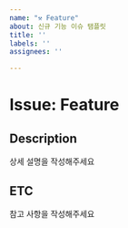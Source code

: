 ```yaml
---
name: "⚒ Feature"
about: 신규 기능 이슈 탬플릿
title: ''
labels: ''
assignees: ''

---
```


# Issue: Feature


## Description
상세 설명을 작성해주세요


## ETC
참고 사항을 작성해주세요
